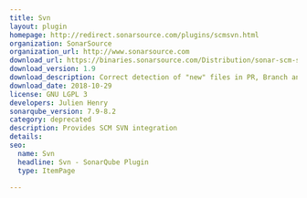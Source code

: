 ```yaml
---
title: Svn
layout: plugin
homepage: http://redirect.sonarsource.com/plugins/scmsvn.html
organization: SonarSource
organization_url: http://www.sonarsource.com
download_url: https://binaries.sonarsource.com/Distribution/sonar-scm-svn-plugin/sonar-scm-svn-plugin-1.9.0.1295.jar
download_version: 1.9
download_description: Correct detection of "new" files in PR, Branch analysis
download_date: 2018-10-29
license: GNU LGPL 3
developers: Julien Henry
sonarqube_version: 7.9-8.2
category: deprecated
description: Provides SCM SVN integration
details: 
seo: 
  name: Svn
  headline: Svn - SonarQube Plugin
  type: ItemPage

---
```

